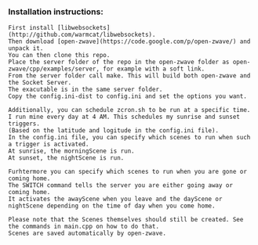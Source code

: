 ### Installation instructions:
	First install [libwebsockets](http://github.com/warmcat/libwebsockets).
	Then download [open-zwave](https://code.google.com/p/open-zwave/) and unpack it.
	You can then clone this repo.
	Place the server folder of the repo in the open-zwave folder as open-zwave/cpp/examples/server, for example with a soft link.
	From the server folder call make. This will build both open-zwave and the Socket Server.
	The exacutable is in the same server folder.
	Copy the config.ini-dist to config.ini and set the options you want.
	
	Additionally, you can schedule zcron.sh to be run at a specific time.
	I run mine every day at 4 AM. This schedules my sunrise and sunset triggers.
	(Based on the latitude and logitude in the config.ini file).
	In the config.ini file, you can specify which scenes to run when such a trigger is activated.
	At sunrise, the morningScene is run.
	At sunset, the nightScene is run.
	
	Furhtermore you can specify which scenes to run when you are gone or coming home.
	The SWITCH command tells the server you are either going away or coming home.
	It activates the awayScene when you leave and the dayScene or nightScene depending on the time of day when you come home.
	
	Please note that the Scenes themselves should still be created. See the commands in main.cpp on how to do that.
	Scenes are saved automatically by open-zwave.